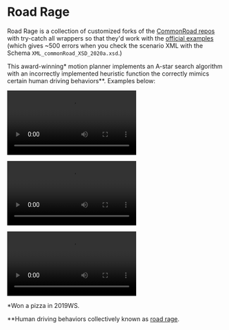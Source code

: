# Road Rage

Road Rage is a collection of customized forks of the [CommonRoad repos](https://gitlab.lrz.de/tum-cps) with try-catch all wrappers so that they'd work with the [official examples](https://gitlab.lrz.de/tum-cps/commonroad-scenarios/-/tree/2020a_scenarios/) (which gives ~500 errors when you check the scenario XML with the Schema `XML_commonRoad_XSD_2020a.xsd`.)

This award-winning* motion planner implements an A-star search algorithm with an incorrectly implemented heuristic function the correctly mimics certain human driving behaviors**. Examples below:

![DEU_Cologne-10_23_I-1_solution](uploads/b9bbf3c9f3fba85e1b2d80c24f4434f5/DEU_Cologne-10_23_I-1_solution.mp4)

![DEU_Cologne-10_20_I-1_solution](uploads/76d2404f4d77335608db6c78d3373a75/DEU_Cologne-10_20_I-1_solution.mp4)

![DEU_Dresden-18_13_I-1_solution](uploads/c3b981b9d6275982c07166b644a50404/DEU_Dresden-18_13_I-1_solution.mp4)

*Won a pizza in 2019WS.

**Human driving behaviors collectively known as [road rage](https://en.wikipedia.org/wiki/Road_rage).